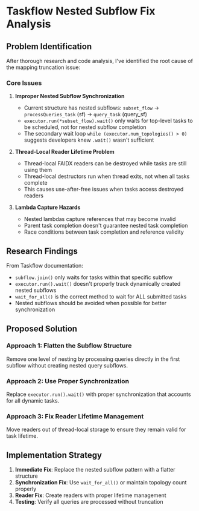 # Taskflow Nested Subflow Fix Analysis

## Problem Identification

After thorough research and code analysis, I've identified the root cause of the mapping truncation issue:

### Core Issues

1. **Improper Nested Subflow Synchronization**
   - Current structure has nested subflows: `subset_flow` → `processQueries_task` (sf) → `query_task` (query_sf)
   - `executor.run(*subset_flow).wait()` only waits for top-level tasks to be scheduled, not for nested subflow completion
   - The secondary wait loop `while (executor.num_topologies() > 0)` suggests developers knew `.wait()` wasn't sufficient

2. **Thread-Local Reader Lifetime Problem**
   - Thread-local FAIDX readers can be destroyed while tasks are still using them
   - Thread-local destructors run when thread exits, not when all tasks complete
   - This causes use-after-free issues when tasks access destroyed readers

3. **Lambda Capture Hazards**
   - Nested lambdas capture references that may become invalid
   - Parent task completion doesn't guarantee nested task completion
   - Race conditions between task completion and reference validity

## Research Findings

From Taskflow documentation:
- `subflow.join()` only waits for tasks within that specific subflow
- `executor.run().wait()` doesn't properly track dynamically created nested subflows
- `wait_for_all()` is the correct method to wait for ALL submitted tasks
- Nested subflows should be avoided when possible for better synchronization

## Proposed Solution

### Approach 1: Flatten the Subflow Structure
Remove one level of nesting by processing queries directly in the first subflow without creating nested query subflows.

### Approach 2: Use Proper Synchronization
Replace `executor.run().wait()` with proper synchronization that accounts for all dynamic tasks.

### Approach 3: Fix Reader Lifetime Management
Move readers out of thread-local storage to ensure they remain valid for task lifetime.

## Implementation Strategy

1. **Immediate Fix**: Replace the nested subflow pattern with a flatter structure
2. **Synchronization Fix**: Use `wait_for_all()` or maintain topology count properly
3. **Reader Fix**: Create readers with proper lifetime management
4. **Testing**: Verify all queries are processed without truncation